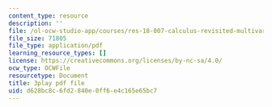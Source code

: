 ```yaml
---
content_type: resource
description: ''
file: /ol-ocw-studio-app/courses/res-18-007-calculus-revisited-multivariable-calculus-fall-2011/d628bc8c6fd2840e0ff6e4c165e65bc7_sZh-zowKEQQ.pdf
file_size: 71805
file_type: application/pdf
learning_resource_types: []
license: https://creativecommons.org/licenses/by-nc-sa/4.0/
ocw_type: OCWFile
resourcetype: Document
title: 3play pdf file
uid: d628bc8c-6fd2-840e-0ff6-e4c165e65bc7
---
```

